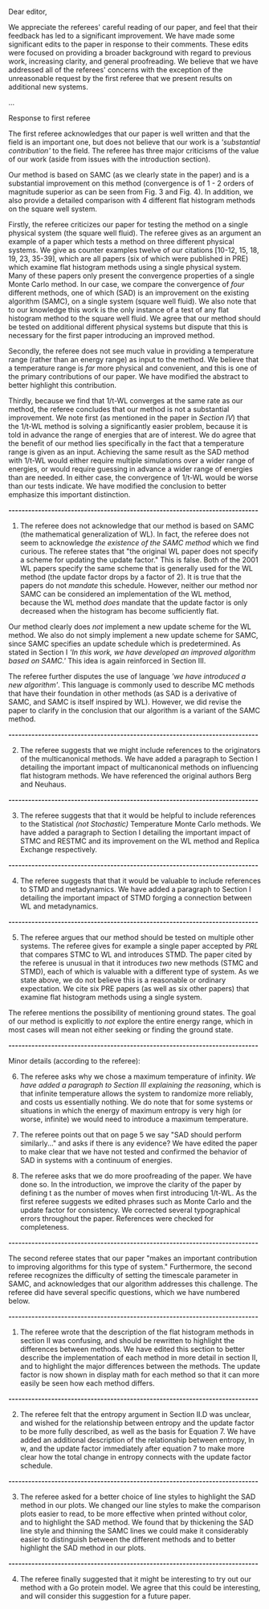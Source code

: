 Dear editor,

We appreciate the referees' careful reading of our paper, and feel that their
feedback has led to a significant improvement.  We have made some significant
edits to the paper in response to their comments.  These edits were focused on
providing a broader background with regard to previous work, increasing clarity,
and general proofreading.  We believe that we have addressed all of the
referees' concerns with the exception of the unreasonable request by the first
referee that we present results on additional new systems.

...

Response to first referee

The first referee acknowledges that our paper is well written and that the field
is an important one, but does not believe that our work is a *'substantial
contribution'* to the field.  The referee has three major criticisms of the
value of our work (aside from issues with the introduction section).

Our method is based on SAMC (as we clearly state in the paper) and is a substantial
improvement on this method (convergence is of 1 - 2 orders of magnitude superior
as can be seen from Fig. 3 and Fig. 4).  In addition, we also provide a detailed
comparison with 4 different flat histogram methods on the square well system.

Firstly, the referee criticizes our paper for testing the method on a single
physical system (the square well fluid).  The referee gives as an argument an
example of a paper which tests a method on three different physical systems.  We
give as counter examples twelve of our citations [10-12, 15, 18, 19, 23, 35-39],
which are all papers (six of which were published in PRE) which examine flat
histogram methods using a single physical system. Many of these papers only
present the convergence properties of a single Monte Carlo method. In our case,
we compare the convergence of *four* different methods, one of which (SAD) is an
improvement on the existing algorithm (SAMC), on a single system (square well
fluid).  We also note that to our knowledge this work is the only instance of a
test of any flat histogram method to the square well fluid.  We agree that our
method should be tested on additional different physical systems but dispute
that this is necessary for the first paper introducing an improved method.

Secondly, the referee does not see much value in providing a temperature range
(rather than an energy range) as input to the method.  We believe that a
temperature range is *far* more physical and convenient, and this is one of the
primary contributions of our paper.  We have modified the abstract to better
highlight this contribution.

Thirdly, because we find that 1/t-WL converges at the same rate as our method,
the referee concludes that our method is not a substantial improvement. We note
first (as mentioned in the paper in *Section IV*) that the 1/t-WL method is
solving a significantly easier problem, because it is told in advance the range
of energies that are of interest.  We do agree that the benefit of our method
lies specifically in the fact that a temperature range is given as an input.
Achieving the same result as the SAD method with 1/t-WL would either require
multiple simulations over a wider range of energies, or would require guessing
in advance a wider range of energies than are needed.  In either case, the
convergence of 1/t-WL would be worse than our tests indicate. We have modified
the conclusion to better emphasize this important distinction.

**----------------------------------------------------------------------------**

1. The referee does not acknowledge that our method is based on SAMC (the
mathematical generalization of WL). In fact, the referee does not seem to
acknowledge *the existence of the SAMC method* which we find curious. The
referee states that "the original WL paper does not specify a scheme for
updating the update factor."  This is false.  Both of the 2001 WL papers specify
the same scheme that is generally used for the WL method (the update factor
drops by a factor of 2).  It is true that the papers do not *mandate* this
schedule.  However, neither our method nor SAMC can be considered an
implementation of the WL method, because the WL method *does* mandate that the
update factor is only decreased when the histogram has become sufficiently flat.

Our method clearly does *not* implement a new update scheme for the WL method.
We also do not simply implement a new update scheme for SAMC, since SAMC
specifies an update schedule which is predetermined.  As stated in Section I
*'In this work, we have developed an improved algorithm based on SAMC.'*  This
idea is again reinforced in Section III.

The referee further disputes the use of language *'we have introduced a new
algorithm'*. This language is commonly used to describe MC methods that have
their foundation in other methods (as SAD is a derivative of SAMC, and SAMC is
itself inspired by WL). However, we did revise the paper to clarify in the
conclusion that our algorithm is a variant of the SAMC method.

**----------------------------------------------------------------------------**

2. The referee suggests that we might include references to the originators of
the multicanonical methods.  We have added a paragraph to Section I detailing
the important impact of multicanonical methods on influencing flat histogram
methods. We have referenced the original authors Berg and Neuhaus.

**----------------------------------------------------------------------------**

3. The referee suggests that that it would be helpful to include references to
the Statistical *(not Stochastic)* Temperature Monte Carlo methods.  We have
added a paragraph to Section I detailing the important impact of STMC and RESTMC
and its improvement on the WL method and Replica Exchange respectively.

**----------------------------------------------------------------------------**

4. The referee suggests that that it would be valuable to include references to
STMD and metadynamics. We have added a paragraph to Section I detailing the
important impact of STMD forging a connection between WL and metadynamics.

**----------------------------------------------------------------------------**

5. The referee argues that our method should be tested on multiple other
systems. The referee gives for example a single paper accepted by *PRL* that
compares STMC to WL and introduces STMD.  The paper cited by the referee is
unusual in that it introduces *two* new methods (STMC and STMD), each of which
is valuable with a different type of system.  As we state above, we do not
believe this is a reasonable or ordinary expectation.  We cite six PRE papers
(as well as six other papers) that examine flat histogram methods using a single
system.

The referee mentions the possibility of mentioning ground states.  The goal of
our method is explicitly to *not* explore the entire energy range, which in most
cases will mean not either seeking or finding the ground state.

**----------------------------------------------------------------------------**

Minor details (according to the referee):

6. The referee asks why we chose a maximum temperature of infinity.  *We have
added a paragraph to Section III explaining the reasoning*, which is that
infinite temperature allows the system to randomize more reliably, and costs us
essentially nothing.  We do note that for some systems or situations in which
the energy of maximum entropy is very high (or worse, infinite) we would need
to introduce a maximum temperature.

7. The referee points out that on page 5 we say "SAD should perform
similarly..." and asks if there is any evidence? We have edited the paper to
make clear that we have not tested and confirmed the behavior of SAD in systems
with a continuum of energies.

8. The referee asks that we do more proofreading of the paper.  We have done so.
In the introduction, we improve the clarity of the paper by defining t as the
number of moves when first introducing 1/t-WL. As the first referee suggests we
edited phrases such as Monte Carlo and the update factor for consistency. We
corrected several typographical errors throughout the paper. References were
checked for completeness.

**----------------------------------------------------------------------------**

The second referee states that our paper "makes an important contribution to
improving algorithms for this type of system."  Furthermore, the second referee
recognizes the difficulty of setting the timescale parameter in SAMC, and
acknowledges that our algorithm addresses this challenge.  The referee did have
several specific questions, which we have numbered below.

**----------------------------------------------------------------------------**

1. The referee wrote that the description of the flat histogram methods in
section II was confusing, and should be rewritten to highlight the differences
between methods.  We have edited this section to better describe the
implementation of each method in more detail in section II, and to highlight the
major differences between the methods. The update factor is now shown in display
math for each method so that it can more easily be seen how each method differs.

**----------------------------------------------------------------------------**

2. The referee felt that the entropy argument in Section II.D was unclear, and
wished for the relationship between entropy and the update factor to be more
fully described, as well as the basis for Equation 7. We have added an
additional description of the relationship between entropy, ln w, and the update
factor immediately after equation 7 to make more clear how the total change in
entropy connects with the update factor schedule.

**----------------------------------------------------------------------------**

3. The referee asked for a better choice of line styles to highlight the SAD
method in our plots. We changed our line styles to make the comparison plots
easier to read, to be more effective when printed without color, and to
highlight the SAD method. We found that by thickening the SAD line style and
thinning the SAMC lines we could make it considerably easier to distinguish
between the different methods and to better highlight the SAD method in our
plots.

**----------------------------------------------------------------------------**

4. The referee finally suggested that it might be interesting to try out our
method with a Go protein model.  We agree that this could be interesting, and
will consider this suggestion for a future paper.
